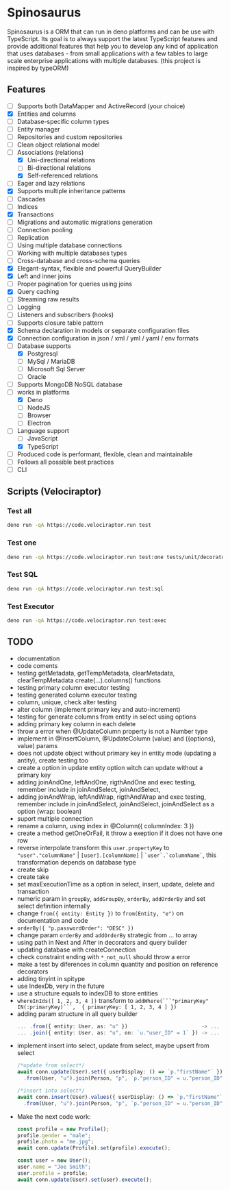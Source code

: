 # Spinosaurus

Spinosaurus is a ORM that can run in deno platforms and can be use with TypeScript. Its goal is to always support the
latest TypeScript features and provide additional features that help you to develop any kind of application that uses
databases - from small applications with a few tables to large scale enterprise applications with multiple databases.
(this project is inspired by typeORM)

## Features

- [ ] Supports both DataMapper and ActiveRecord (your choice)
- [x] Entities and columns
- [ ] Database-specific column types
- [ ] Entity manager
- [ ] Repositories and custom repositories
- [ ] Clean object relational model
- [ ] Associations (relations)
  - [x] Uni-directional relations
  - [ ] Bi-directional relations
  - [x] Self-referenced relations
- [ ] Eager and lazy relations
- [x] Supports multiple inheritance patterns
- [ ] Cascades
- [ ] Indices
- [x] Transactions
- [ ] Migrations and automatic migrations generation
- [ ] Connection pooling
- [ ] Replication
- [ ] Using multiple database connections
- [ ] Working with multiple databases types
- [ ] Cross-database and cross-schema queries
- [x] Elegant-syntax, flexible and powerful QueryBuilder
- [x] Left and inner joins
- [ ] Proper pagination for queries using joins
- [x] Query caching
- [ ] Streaming raw results
- [ ] Logging
- [ ] Listeners and subscribers (hooks)
- [ ] Supports closure table pattern
- [x] Schema declaration in models or separate configuration files
- [x] Connection configuration in json / xml / yml / yaml / env formats
- [ ] Database supports
  - [x] Postgresql
  - [ ] MySql / MariaDB
  - [ ] Microsoft Sql Server
  - [ ] Oracle
- [ ] Supports MongoDB NoSQL database
- [ ] works in platforms
  - [x] Deno
  - [ ] NodeJS
  - [ ] Browser
  - [ ] Electron
- [ ] Language support
  - [ ] JavaScript
  - [x] TypeScript
- [ ] Produced code is performant, flexible, clean and maintainable
- [ ] Follows all possible best practices
- [ ] CLI

## Scripts (Velociraptor)

### Test all

```bash
deno run -qA https://code.velociraptor.run test
```

### Test one

```bash
deno run -qA https://code.velociraptor.run test:one tests/unit/decorator_column_executor_test.ts
```

### Test SQL

```bash
deno run -qA https://code.velociraptor.run test:sql
```

### Test Executor

```bash
deno run -qA https://code.velociraptor.run test:exec
```

## TODO

- documentation
- code coments
- testing getMetadata, getTempMetadata, clearMetadata, clearTempMetadata create(...).columns() functions
- testing primary column executor testing
- testing generated column executor testing
- column, unique, check alter testing
- alter column (implement primary key and auto-increment)
- testing for generate columns from entity in select using options
- adding primary key column in each delete
- throw a error when @UpdateColumn property is not a Number type
- implement in @InsertColumn, @UpdateColumn (value) and ({options}, value) params
- does not update object without primary key in entity mode (updating a antity), create testing too
- create a option in update entity option witch can update without a primary key
- adding joinAndOne, leftAndOne, rigthAndOne and exec testing, remember include in joinAndSelect, joinAndSelect,
- adding joinAndWrap, leftAndWrap, rigthAndWrap and exec testing, remember include in joinAndSelect, joinAndSelect,
  joinAndSelect as a option (wrap: boolean)
- suport multiple connection
- rename a column, using index in @Column({ columnIndex: 3 })
- create a method getOneOrFail, it throw a exeption if it does not have one row
- reverse interpolate transform this `user.propertyKey` to `"user"."columnName"` | `[user].[columnName]` |
  `` `user`.`columnName` ``, this transformation depends on database type
- create skip
- create take
- set maxExecutionTime as a option in select, insert, update, delete and transaction
- numeric param in `groupBy`, `addGroupBy`, `orderBy`, `addOrderBy` and set select definition internally
- change `from({ entity: Entity })` to `from(Entity, "e")` on documentation and code
- `orderBy({ "p.passwordOrder": "DESC" })`
- change param `orderBy` and `addOrderBy` strategic from ... to array
- using path in Next and After in decorators and query builder
- updating database with createConnection
- check constraint ending with `*_not_null` should throw a error
- make a test by diferences in column quantity and position on reference decorators
- adding tinyint in spitype
- use IndexDb, very in the future
- use a structure equals to indexDB to store entities
- `whereInIds([ 1, 2, 3, 4 ])` transform to
  ``addWhere(```"primaryKey" IN(:primaryKey)```,  { primaryKey: [ 1, 2, 3, 4 ] })``
- adding param structure in all query builder
  ```typescript
  ... .from({ entity: User, as: "u" })                        -> ... .from(User, "u")
  ... .join({ entity: User, as: "u", on: `u."user_ID" = 1` }) -> ... .join(User, "u", `u."user_ID" = 1`)
  ```
- implement insert into select, update from select, maybe upsert from select
  ```typescript
  /*update from select*/
  await conn.update(User).set({ userDisplay: () => `p."firstName"` })
    .from(User, "u").join(Person, "p", `p."person_ID" = u."person_ID"`);

  /*insert into select*/
  await conn.insert(User).values({ userDisplay: () => `p."firstName"` })
    .from(User, "u").join(Person, "p", `p."person_ID" = u."person_ID"`);
  ```
- Make the next code work:
  ```typescript
  const profile = new Profile();
  profile.gender = "male";
  profile.photo = "me.jpg";
  await conn.update(Profile).set(profile).execute();

  const user = new User();
  user.name = "Joe Smith";
  user.profile = profile;
  await conn.update(User).set(user).execute();
  ```
